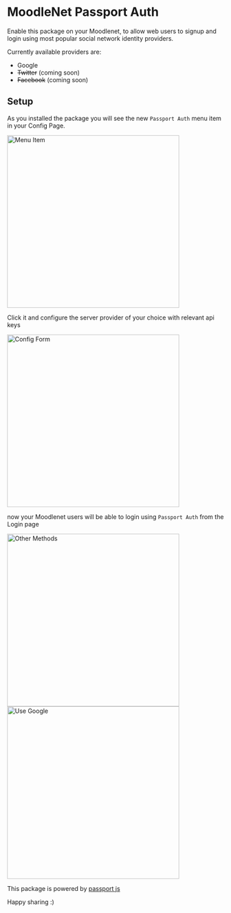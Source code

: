 # MoodleNet Passport Auth

Enable this package on your Moodlenet, to allow web users to signup and login using most popular social network identity providers.

Currently available providers are:

- Google
- ~~Twitter~~ (coming soon)
- ~~Facebook~~ (coming soon)

## Setup

As you installed the package you will see the new `Passport Auth` menu item in your Config Page.

<img alt="Menu Item" src="https://gitlab.com/moodlenet/moodlenet/-/raw/moodlenet3-dev/packages/passport-auth/assets/menu-item.png" title="Menu Item" width="400px" />

Click it and configure the server provider of your choice with relevant api keys

<img alt="Config Form" src="https://gitlab.com/moodlenet/moodlenet/-/raw/moodlenet3-dev/packages/passport-auth/assets/config-form.png" title="Config Form" width="400px" />

now your Moodlenet users will be able to login using `Passport Auth` from the Login page

<img alt="Other Methods" src="https://gitlab.com/moodlenet/moodlenet/-/raw/moodlenet3-dev/packages/passport-auth/assets/other-methods.png" title="Other Methods" width="400px" />

<img alt="Use Google" src="https://gitlab.com/moodlenet/moodlenet/-/raw/moodlenet3-dev/packages/passport-auth/assets/use-google-login.png" title="Use Google" width="400px" />

This package is powered by [passport js](https://www.passportjs.org/)

Happy sharing :)
